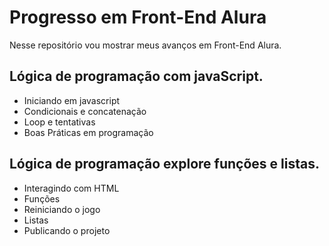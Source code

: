 # Progresso em Front-End Alura

  Nesse repositório vou mostrar meus avanços em Front-End Alura.


## Lógica de programação com javaScript.

* Iniciando em javascript
* Condicionais e concatenação
* Loop e tentativas
* Boas Práticas em programação

## Lógica de programação explore funções e listas.

* Interagindo com HTML
* Funções
* Reiniciando o jogo
* Listas
* Publicando o projeto

